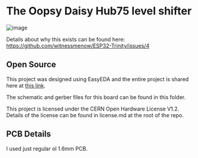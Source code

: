 # The Oopsy Daisy Hub75 level shifter

![image](https://user-images.githubusercontent.com/1562562/134778335-40d150b3-0949-4680-a32a-121b3decc18a.png)

Details about why this exists can be found here: https://github.com/witnessmenow/ESP32-Trinity/issues/4

## Open Source

This project was designed using EasyEDA and the entire project is shared here at [this link](https://oshwlab.com/ecenuig/level-shift).

The schematic and gerber files for this board can be found in this folder.

This project is licensed under the CERN Open Hardware License V1.2. Details of the license can be found in license.md at the root of the repo.

## PCB Details

I used just regular ol 1.6mm PCB.
